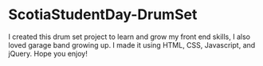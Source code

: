 # ScotiaStudentDay-DrumSet
I created this drum set project to learn and grow my front end skills, I also loved garage band growing up. I made it using HTML, CSS, Javascript, and jQuery. Hope you enjoy!
